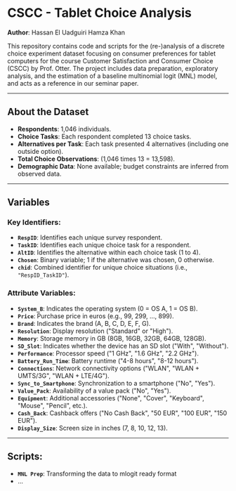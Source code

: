 # CSCC - Tablet Choice Analysis  
**Author**: Hassan El Uadguiri
Hamza Khan

This repository contains code and scripts for the (re-)analysis of a discrete choice experiment dataset focusing on consumer preferences for tablet computers for the course Customer Satisfaction and Consumer Choice (CSCC) by Prof. Otter. The project includes data preparation, exploratory analysis, and the estimation of a baseline multinomial logit (MNL) model, and acts as a reference in our seminar paper.

---

## About the Dataset  

- **Respondents**: 1,046 individuals.  
- **Choice Tasks**: Each respondent completed 13 choice tasks.  
- **Alternatives per Task**: Each task presented 4 alternatives (including one outside option).  
- **Total Choice Observations**: (1,046 times 13 = 13,598).  
- **Demographic Data**: None available; budget constraints are inferred from observed data.

---

## Variables  

### Key Identifiers:  
- **`RespID`**: Identifies each unique survey respondent.  
- **`TaskID`**: Identifies each unique choice task for a respondent.  
- **`AltID`**: Identifies the alternative within each choice task (1 to 4).  
- **`Chosen`**: Binary variable; 1 if the alternative was chosen, 0 otherwise.  
- **`chid`**: Combined identifier for unique choice situations (i.e., `"RespID_TaskID"`).  

### Attribute Variables:  
- **`System_B`**: Indicates the operating system (0 = OS A, 1 = OS B).  
- **`Price`**: Purchase price in euros (e.g., 99, 299, ..., 899).  
- **`Brand`**: Indicates the brand (A, B, C, D, E, F, G).  
- **`Resolution`**: Display resolution ("Standard" or "High").  
- **`Memory`**: Storage memory in GB (8GB, 16GB, 32GB, 64GB, 128GB).  
- **`SD_Slot`**: Indicates whether the device has an SD slot ("With", "Without").  
- **`Performance`**: Processor speed ("1 GHz", "1.6 GHz", "2.2 GHz").  
- **`Battery_Run_Time`**: Battery runtime ("4-8 hours", "8-12 hours").  
- **`Connections`**: Network connectivity options ("WLAN", "WLAN + UMTS/3G", "WLAN + LTE/4G").  
- **`Sync_to_Smartphone`**: Synchronization to a smartphone ("No", "Yes").  
- **`Value_Pack`**: Availability of a value pack ("No", "Yes").  
- **`Equipment`**: Additional accessories ("None", "Cover", "Keyboard", "Mouse", "Pencil", etc.).  
- **`Cash_Back`**: Cashback offers ("No Cash Back", "50 EUR", "100 EUR", "150 EUR").  
- **`Display_Size`**: Screen size in inches (7, 8, 10, 12, 13).  

---

## Scripts:
- **`MNL Prep`**: Transforming the data to mlogit ready format
- ... 



